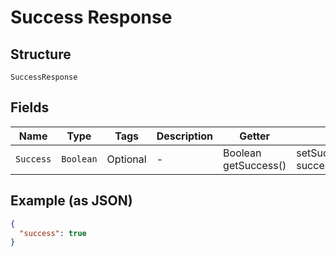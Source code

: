 
# Success Response

## Structure

`SuccessResponse`

## Fields

| Name | Type | Tags | Description | Getter | Setter |
|  --- | --- | --- | --- | --- | --- |
| `Success` | `Boolean` | Optional | - | Boolean getSuccess() | setSuccess(Boolean success) |

## Example (as JSON)

```json
{
  "success": true
}
```

